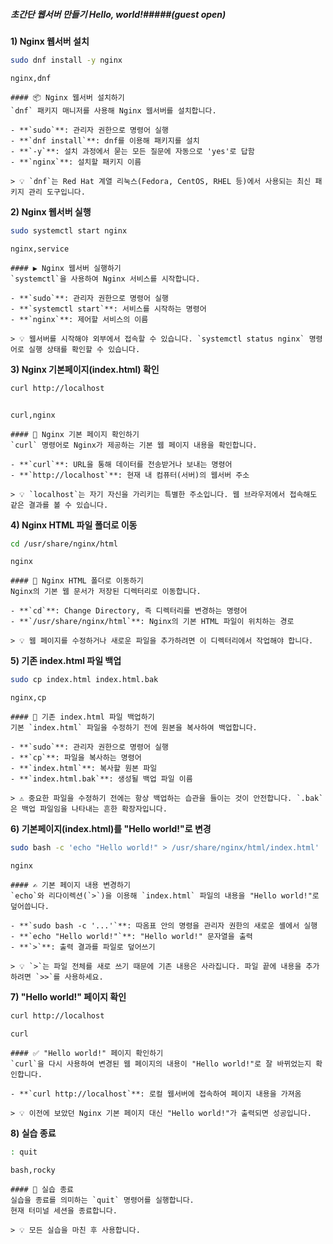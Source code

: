 ##### 초간단 웹서버 만들기 Hello, world!#####(guest open)

**1) Nginx 웹서버 설치**

```bash
sudo dnf install -y nginx
```

```tech
nginx,dnf
```

```desc
#### 📦 Nginx 웹서버 설치하기
`dnf` 패키지 매니저를 사용해 Nginx 웹서버를 설치합니다.

- **`sudo`**: 관리자 권한으로 명령어 실행
- **`dnf install`**: dnf를 이용해 패키지를 설치
- **`-y`**: 설치 과정에서 묻는 모든 질문에 자동으로 'yes'로 답함
- **`nginx`**: 설치할 패키지 이름

> 💡 `dnf`는 Red Hat 계열 리눅스(Fedora, CentOS, RHEL 등)에서 사용되는 최신 패키지 관리 도구입니다.
```

**2) Nginx 웹서버 실행**

```bash
sudo systemctl start nginx
```

```tech
nginx,service
```

```desc
#### ▶️ Nginx 웹서버 실행하기
`systemctl`을 사용하여 Nginx 서비스를 시작합니다.

- **`sudo`**: 관리자 권한으로 명령어 실행
- **`systemctl start`**: 서비스를 시작하는 명령어
- **`nginx`**: 제어할 서비스의 이름

> 💡 웹서버를 시작해야 외부에서 접속할 수 있습니다. `systemctl status nginx` 명령어로 실행 상태를 확인할 수 있습니다.
```

**3) Nginx 기본페이지(index.html) 확인**

```bash
curl http://localhost
```

```no-err-check
```

```tech
curl,nginx
```

```desc
#### 📄 Nginx 기본 페이지 확인하기
`curl` 명령어로 Nginx가 제공하는 기본 웹 페이지 내용을 확인합니다.

- **`curl`**: URL을 통해 데이터를 전송받거나 보내는 명령어
- **`http://localhost`**: 현재 내 컴퓨터(서버)의 웹서버 주소

> 💡 `localhost`는 자기 자신을 가리키는 특별한 주소입니다. 웹 브라우저에서 접속해도 같은 결과를 볼 수 있습니다.
```

**4) Nginx HTML 파일 폴더로 이동**

```bash
cd /usr/share/nginx/html
```

```tech
nginx
```

```desc
#### 📁 Nginx HTML 폴더로 이동하기
Nginx의 기본 웹 문서가 저장된 디렉터리로 이동합니다.

- **`cd`**: Change Directory, 즉 디렉터리를 변경하는 명령어
- **`/usr/share/nginx/html`**: Nginx의 기본 HTML 파일이 위치하는 경로

> 💡 웹 페이지를 수정하거나 새로운 파일을 추가하려면 이 디렉터리에서 작업해야 합니다.
```

**5) 기존 index.html 파일 백업**

```bash
sudo cp index.html index.html.bak
```

```tech
nginx,cp
```

```desc
#### 💾 기존 index.html 파일 백업하기
기본 `index.html` 파일을 수정하기 전에 원본을 복사하여 백업합니다.

- **`sudo`**: 관리자 권한으로 명령어 실행
- **`cp`**: 파일을 복사하는 명령어
- **`index.html`**: 복사할 원본 파일
- **`index.html.bak`**: 생성될 백업 파일 이름

> ⚠️ 중요한 파일을 수정하기 전에는 항상 백업하는 습관을 들이는 것이 안전합니다. `.bak`은 백업 파일임을 나타내는 흔한 확장자입니다.
```

**6) 기본페이지(index.html)를 "Hello world!"로 변경**

```bash
sudo bash -c 'echo "Hello world!" > /usr/share/nginx/html/index.html'
```

```tech
nginx
```

```desc
#### ✍️ 기본 페이지 내용 변경하기
`echo`와 리다이렉션(`>`)을 이용해 `index.html` 파일의 내용을 "Hello world!"로 덮어씁니다.

- **`sudo bash -c '...'`**: 따옴표 안의 명령을 관리자 권한의 새로운 셸에서 실행
- **`echo "Hello world!"`**: "Hello world!" 문자열을 출력
- **`>`**: 출력 결과를 파일로 덮어쓰기

> 💡 `>`는 파일 전체를 새로 쓰기 때문에 기존 내용은 사라집니다. 파일 끝에 내용을 추가하려면 `>>`를 사용하세요.
```

**7) "Hello world!" 페이지 확인**

```bash
curl http://localhost
```

```tech
curl
```

```desc
#### ✅ "Hello world!" 페이지 확인하기
`curl`을 다시 사용하여 변경된 웹 페이지의 내용이 "Hello world!"로 잘 바뀌었는지 확인합니다.

- **`curl http://localhost`**: 로컬 웹서버에 접속하여 페이지 내용을 가져옴

> 💡 이전에 보았던 Nginx 기본 페이지 대신 "Hello world!"가 출력되면 성공입니다.
```

**8) 실습 종료**

```bash
: quit
```

```tech
bash,rocky
```

```desc
#### 👋 실습 종료
실습을 종료를 의미하는 `quit` 명령어를 실행합니다.
현재 터미널 세션을 종료합니다.

> 💡 모든 실습을 마친 후 사용합니다.
```

